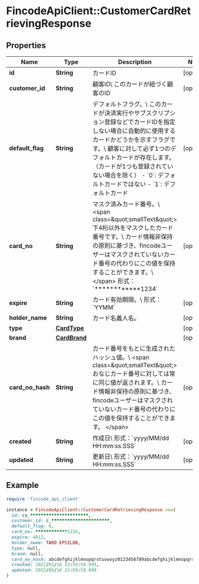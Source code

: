 # FincodeApiClient::CustomerCardRetrievingResponse

## Properties

| Name | Type | Description | Notes |
| ---- | ---- | ----------- | ----- |
| **id** | **String** | カードID  | [optional] |
| **customer_id** | **String** | 顧客ID\\ このカードが紐づく顧客のID  | [optional] |
| **default_flag** | **String** | デフォルトフラグ。\\ このカードが決済実行やサブスクリプション登録などでカードIDを指定しない場合に自動的に使用するカードかどうかを示すフラグです。\\ 顧客に対して必ず1つのデフォルトカードが存在します。（カードが1つも登録されていない場合を除く）  - &#x60;0&#x60;: デフォルトカードではない - &#x60;1&#x60;: デフォルトカード  | [optional] |
| **card_no** | **String** | マスク済みカード番号。\\ &lt;span class&#x3D;\&quot;smallText\&quot;&gt; 下4桁以外をマスクしたカード番号です。\\ カード情報非保持の原則に基づき、fincodeユーザーはマスクされていないカード番号の代わりにこの値を保持することができます。\\ &lt;/span&gt; 形式：&#x60;************1234&#x60;  | [optional] |
| **expire** | **String** | カード有効期限。\\ 形式：&#x60;YYMM&#x60;  | [optional] |
| **holder_name** | **String** | カード名義人名。  | [optional] |
| **type** | [**CardType**](CardType.md) |  | [optional] |
| **brand** | [**CardBrand**](CardBrand.md) |  | [optional] |
| **card_no_hash** | **String** | カード番号をもとに生成されたハッシュ値。\\ &lt;span class&#x3D;\&quot;smallText\&quot;&gt; おなじカード番号に対しては常に同じ値が返されます。\\ カード情報非保持の原則に基づき、fincodeユーザーはマスクされていないカード番号の代わりにこの値を保持することができます。 &lt;/span&gt;  | [optional] |
| **created** | **String** | 作成日\\ 形式：&#x60;yyyy/MM/dd HH:mm:ss.SSS&#x60;  | [optional] |
| **updated** | **String** | 更新日\\ 形式：&#x60;yyyy/MM/dd HH:mm:ss.SSS&#x60;  | [optional] |

## Example

```ruby
require 'fincode_api_client'

instance = FincodeApiClient::CustomerCardRetrievingResponse.new(
  id: cs_**********************,
  customer_id: c_**********************,
  default_flag: 0,
  card_no: ************1234,
  expire: 4012,
  holder_name: TARO EPSILON,
  type: null,
  brand: null,
  card_no_hash: abcdefghijklmnopqrstuvwxyz0123456789abcdefghijklmnopqrstuvwxyz01,
  created: 2022/05/16 23:59:59.999,
  updated: 2022/05/16 23:59:59.999
)
```

